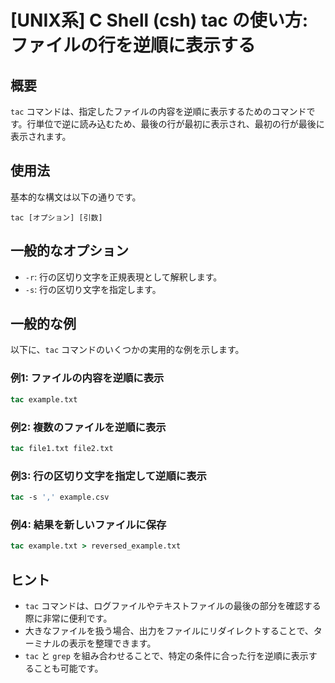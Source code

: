 # [UNIX系] C Shell (csh) tac の使い方: ファイルの行を逆順に表示する

## 概要
`tac` コマンドは、指定したファイルの内容を逆順に表示するためのコマンドです。行単位で逆に読み込むため、最後の行が最初に表示され、最初の行が最後に表示されます。

## 使用法
基本的な構文は以下の通りです。

```
tac [オプション] [引数]
```

## 一般的なオプション
- `-r`: 行の区切り文字を正規表現として解釈します。
- `-s`: 行の区切り文字を指定します。

## 一般的な例
以下に、`tac` コマンドのいくつかの実用的な例を示します。

### 例1: ファイルの内容を逆順に表示
```csh
tac example.txt
```

### 例2: 複数のファイルを逆順に表示
```csh
tac file1.txt file2.txt
```

### 例3: 行の区切り文字を指定して逆順に表示
```csh
tac -s ',' example.csv
```

### 例4: 結果を新しいファイルに保存
```csh
tac example.txt > reversed_example.txt
```

## ヒント
- `tac` コマンドは、ログファイルやテキストファイルの最後の部分を確認する際に非常に便利です。
- 大きなファイルを扱う場合、出力をファイルにリダイレクトすることで、ターミナルの表示を整理できます。
- `tac` と `grep` を組み合わせることで、特定の条件に合った行を逆順に表示することも可能です。